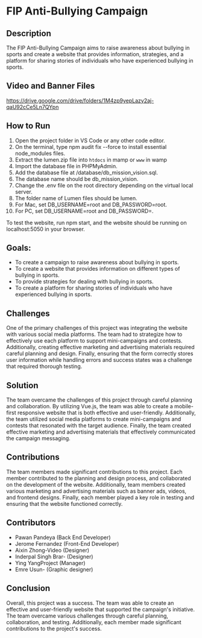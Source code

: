 # FIP Anti-Bullying Campaign

## Description

The FIP Anti-Bullying Campaign aims to raise awareness about bullying in sports and create a website that provides information, strategies, and a platform for sharing stories of individuals who have experienced bullying in sports.

## Video and Banner Files
https://drive.google.com/drive/folders/1M4zp9yepLazy2aj-qaU92cCe5Ln7QYpn

## How to Run

1. Open the project folder in VS Code or any other code editor.
2. On the terminal, type npm audit fix --force to install essential node_modules files.
3. Extract the lumen.zip file into `htdocs` in mamp or `www` in wamp
4. Import the database file in PHPMyAdmin.
5. Add the database file at /database/db_mission_vision.sql.
6. The database name should be db_mission_vision.
7. Change the .env file on the root directory depending on the virtual local server.
8. The folder name of Lumen files should be lumen.
9. For Mac, set DB_USERNAME=root and DB_PASSWORD=root.
10. For PC, set DB_USERNAME=root and DB_PASSWORD=.

To test the website, run npm start, and the website should be running on localhost:5050 in your browser.

## Goals:

-   To create a campaign to raise awareness about bullying in sports.
-   To create a website that provides information on different types of bullying in sports.
-   To provide strategies for dealing with bullying in sports.
-   To create a platform for sharing stories of individuals who have experienced bullying in sports.

## Challenges

One of the primary challenges of this project was integrating the website with various social media platforms. The team had to strategize how to effectively use each platform to support mini-campaigns and contests. Additionally, creating effective marketing and advertising materials required careful planning and design. Finally, ensuring that the form correctly stores user information while handling errors and success states was a challenge that required thorough testing.

## Solution

The team overcame the challenges of this project through careful planning and collaboration. By utilizing Vue.js, the team was able to create a mobile-first responsive website that is both effective and user-friendly. Additionally, the team utilized social media platforms to create mini-campaigns and contests that resonated with the target audience. Finally, the team created effective marketing and advertising materials that effectively communicated the campaign messaging.

## Contributions

The team members made significant contributions to this project. Each member contributed to the planning and design process, and collaborated on the development of the website. Additionally, team members created various marketing and advertising materials such as banner ads, videos, and frontend designs. Finally, each member played a key role in testing and ensuring that the website functioned correctly.


## Contributors

-   Pawan Pandeya (Back End Developer)
-   Jerome Fernandez (Front-End Developer)
-   Aixin Zhong-Video (Designer)
-   Inderpal Singh Brar- (Designer)
-   Ying YangProject (Manager)
-   Emre Usun- (Graphic designer)

## Conclusion

Overall, this project was a success. The team was able to create an effective and user-friendly website that supported the campaign's initiative. The team overcame various challenges through careful planning, collaboration, and testing. Additionally, each member made significant contributions to the project's success.
